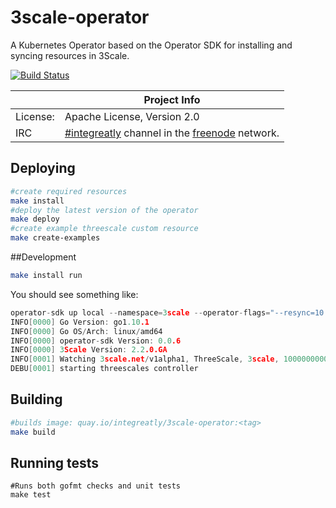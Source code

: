 # 3scale-operator

A Kubernetes Operator based on the Operator SDK for installing and syncing resources in 3Scale.

[![Build Status](https://travis-ci.org/integr8ly/3scale-operator.svg?branch=master)](https://travis-ci.org/integr8ly/3scale-operator)


|                 | Project Info  |
| --------------- | ------------- |
| License:        | Apache License, Version 2.0                      |
| IRC             | [#integreatly](https://webchat.freenode.net/?channels=integreatly) channel in the [freenode](http://freenode.net/) network. |


## Deploying

```sh
#create required resources
make install
#deploy the latest version of the operator
make deploy
#create example threescale custom resource
make create-examples
```

##Development 

```sh
make install run
```

You should see something like:

```go
operator-sdk up local --namespace=3scale --operator-flags="--resync=10 --log-level=debug"
INFO[0000] Go Version: go1.10.1                         
INFO[0000] Go OS/Arch: linux/amd64                      
INFO[0000] operator-sdk Version: 0.0.6                  
INFO[0000] 3Scale Version: 2.2.0.GA                     
INFO[0001] Watching 3scale.net/v1alpha1, ThreeScale, 3scale, 10000000000 
DEBU[0001] starting threescales controller
```

## Building

```sh
#builds image: quay.io/integreatly/3scale-operator:<tag>
make build
```

## Running tests

```
#Runs both gofmt checks and unit tests
make test
```